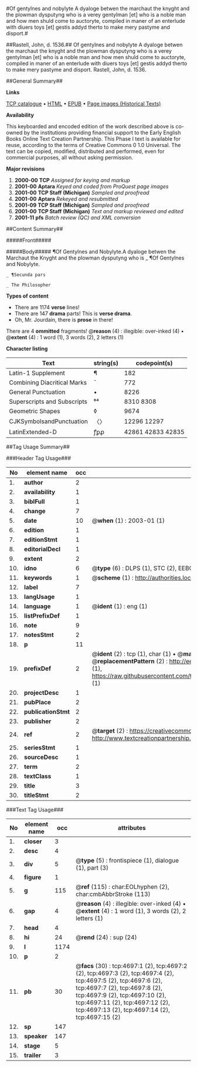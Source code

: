 #Of gentylnes and nobylyte A dyaloge betwen the marchaut the knyght and the plowman dysputyng who is a verey gentylman [et] who is a noble man and how men shuld come to auctoryte, compiled in maner of an enterlude with diuers toys [et] gestis addyd therto to make mery pastyme and disport.#

##Rastell, John, d. 1536.##
Of gentylnes and nobylyte A dyaloge betwen the marchaut the knyght and the plowman dysputyng who is a verey gentylman [et] who is a noble man and how men shuld come to auctoryte, compiled in maner of an enterlude with diuers toys [et] gestis addyd therto to make mery pastyme and disport.
Rastell, John, d. 1536.

##General Summary##

**Links**

[TCP catalogue](http://www.ota.ox.ac.uk/tcp/)  • 
[HTML](http://tei.it.ox.ac.uk/tcp/Texts-HTML/free/A10/A10440.html)  • 
[EPUB](http://tei.it.ox.ac.uk/tcp/Texts-EPUB/free/A10/A10440.epub) • 
[Page images (Historical Texts)](https://data.historicaltexts.jisc.ac.uk/view?pubId=eebo-99840221e&pageId=eebo-99840221e-4697-1)

**Availability**

This keyboarded and encoded edition of the
	       work described above is co-owned by the institutions
	       providing financial support to the Early English Books
	       Online Text Creation Partnership. This Phase I text is
	       available for reuse, according to the terms of Creative
	       Commons 0 1.0 Universal. The text can be copied,
	       modified, distributed and performed, even for
	       commercial purposes, all without asking permission.

**Major revisions**

1. __2000-00__ __TCP__ *Assigned for keying and markup*
1. __2001-00__ __Aptara__ *Keyed and coded from ProQuest page images*
1. __2001-00__ __TCP Staff (Michigan)__ *Sampled and proofread*
1. __2001-00__ __Aptara__ *Rekeyed and resubmitted*
1. __2001-09__ __TCP Staff (Michigan)__ *Sampled and proofread*
1. __2001-00__ __TCP Staff (Michigan)__ *Text and markup reviewed and edited*
1. __2001-11__ __pfs__ *Batch review (QC) and XML conversion*

##Content Summary##

#####Front#####

#####Body#####
¶Of Gentylnes and Nobylyte.A dyaloge betwen the Marchaut the
Knyght and the plowman dysputyng who is
    _ ¶Of Gentylnes and Nobylyte.

    _ ¶Secunda pars

    _ The Philosopher

**Types of content**

  * There are 1174 **verse** lines!
  * There are 147 **drama** parts! This is **verse drama**.
  * Oh, Mr. Jourdain, there is **prose** in there!

There are 4 **ommitted** fragments! 
 @__reason__ (4) : illegible: over-inked (4)  •  @__extent__ (4) : 1 word (1), 3 words (2), 2 letters (1)

**Character listing**


|Text|string(s)|codepoint(s)|
|---|---|---|
|Latin-1 Supplement|¶|182|
|Combining             Diacritical Marks|̄|772|
|General Punctuation|•|8226|
|Superscripts             and Subscripts|⁶⁴|8310 8308|
|Geometric Shapes|◊|9674|
|CJKSymbolsandPunctuation|〈〉|12296 12297|
|LatinExtended-D|ꝭꝑꝓ|42861 42833 42835|

##Tag Usage Summary##

###Header Tag Usage###

|No|element name|occ|attributes|
|---|---|---|---|
|1.|__author__|2||
|2.|__availability__|1||
|3.|__biblFull__|1||
|4.|__change__|7||
|5.|__date__|10| @__when__ (1) : 2003-01 (1)|
|6.|__edition__|1||
|7.|__editionStmt__|1||
|8.|__editorialDecl__|1||
|9.|__extent__|2||
|10.|__idno__|6| @__type__ (6) : DLPS (1), STC (2), EEBO-CITATION (1), PROQUEST (1), VID (1)|
|11.|__keywords__|1| @__scheme__ (1) : http://authorities.loc.gov/ (1)|
|12.|__label__|7||
|13.|__langUsage__|1||
|14.|__language__|1| @__ident__ (1) : eng (1)|
|15.|__listPrefixDef__|1||
|16.|__note__|9||
|17.|__notesStmt__|2||
|18.|__p__|11||
|19.|__prefixDef__|2| @__ident__ (2) : tcp (1), char (1)  •  @__matchPattern__ (2) : ([0-9\-]+):([0-9IVX]+) (1), (.+) (1)  •  @__replacementPattern__ (2) : http://eebo.chadwyck.com/downloadtiff?vid=$1&page=$2 (1), https://raw.githubusercontent.com/textcreationpartnership/Texts/master/tcpchars.xml#$1 (1)|
|20.|__projectDesc__|1||
|21.|__pubPlace__|2||
|22.|__publicationStmt__|2||
|23.|__publisher__|2||
|24.|__ref__|2| @__target__ (2) : https://creativecommons.org/publicdomain/zero/1.0/ (1), http://www.textcreationpartnership.org/docs/. (1)|
|25.|__seriesStmt__|1||
|26.|__sourceDesc__|1||
|27.|__term__|2||
|28.|__textClass__|1||
|29.|__title__|3||
|30.|__titleStmt__|2||


###Text Tag Usage###

|No|element name|occ|attributes|
|---|---|---|---|
|1.|__closer__|3||
|2.|__desc__|4||
|3.|__div__|5| @__type__ (5) : frontispiece (1), dialogue (1), part (3)|
|4.|__figure__|1||
|5.|__g__|115| @__ref__ (115) : char:EOLhyphen (2), char:cmbAbbrStroke (113)|
|6.|__gap__|4| @__reason__ (4) : illegible: over-inked (4)  •  @__extent__ (4) : 1 word (1), 3 words (2), 2 letters (1)|
|7.|__head__|4||
|8.|__hi__|24| @__rend__ (24) : sup (24)|
|9.|__l__|1174||
|10.|__p__|2||
|11.|__pb__|30| @__facs__ (30) : tcp:4697:1 (2), tcp:4697:2 (2), tcp:4697:3 (2), tcp:4697:4 (2), tcp:4697:5 (2), tcp:4697:6 (2), tcp:4697:7 (2), tcp:4697:8 (2), tcp:4697:9 (2), tcp:4697:10 (2), tcp:4697:11 (2), tcp:4697:12 (2), tcp:4697:13 (2), tcp:4697:14 (2), tcp:4697:15 (2)|
|12.|__sp__|147||
|13.|__speaker__|147||
|14.|__stage__|5||
|15.|__trailer__|3||
